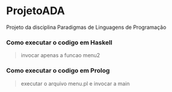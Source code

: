 # ProjetoADA
Projeto da disciplina Paradigmas de Linguagens de Programação

### Como executar o codigo em Haskell
>invocar apenas a funcao menu2
	
### Como executar o codigo em Prolog
>executar o arquivo menu.pl e invocar a main
